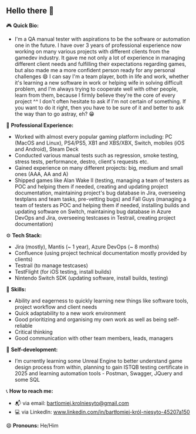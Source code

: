 ## Hello there 👋

🎮 **Quick Bio:**

- I'm a QA manual tester with aspirations to be the software or automation one in the future. I have over 3 years of professional experience now working on many various projects with different clients from the gamedev industry. It gave me not only a lot of experience in managing different client needs and fulfilling their expectations regarding games, but also made me a more confident person ready for any personal challenges 😄 I can say I'm a team player, both in life and work, whether it's learning a new software in work or helping wife in solving difficult problem, and I'm always trying to cooperate well with other people, learn from them, because I firmly believe they're the core of every project ^^ I don't often hesitate to ask if I'm not certain of something. If you want to do it right, then you have to be sure of it and better to ask the way than to go astray, eh? 😁 

📑 **Professional Experience:** 

- Worked with almost every popular gaming platform including: PC (MacOS and Linux), PS4/PS5, XB1 and XBS/XBX, Switch, mobiles (iOS and Android), Steam Deck
- Conducted various manual tests such as regression, smoke testing, stress tests, performance, destro, client's requests etc.
- Gained experience on many different projects: big, medium and small ones (AAA, AA and A)
- Shipped games like Alan Wake II (testing, managing a team of testers as POC and helping them if needed, creating and updating project documentation, maintaining project's bug database in Jira, overseeing testplans and team tasks, pre-vetting bugs) and Fall Guys (managing a team of testers as POC and helping them if needed, installing builds and updating 
  software on Switch, maintaining bug database in Azure DevOps and Jira, overseeing testcases in Testrail, creating project documentation)

⚙ **Tech Stack:**

- Jira (mostly), Mantis (~ 1 year), Azure DevOps (~ 8 months)
- Confluence (using project technical documentation mostly provided by clients) 
- Testrail (to manage testcases)
- TestFlight (for iOS testing, install builds)
- Nintendo Switch SDK (updating software, install builds, testing)

🧠 **Skills:**

- Ability and eagerness to quickly learning new things like software tools, project workflow and client needs
- Quick adaptability to a new work environment
- Good prioritizing and organising my own work as well as being self-reliable  
- Critical thinking
- Good communication with other team members, leads, managers 

🌱 **Self-development:**

- I’m currently learning some Unreal Engine to better understand game design process from within, planning to gain ISTQB testing certificate in 2025 and learning automation tools - Postman, Swagger, JQuery and some SQL
 
📞 **How to reach me:** 

  - 📬 via email: bartlomiej.krolniesyto@gmail.com
  - 💻 via LinkedIn: www.linkedin.com/in/bartłomiej-król-niesyto-45207a150
    
😄 **Pronouns:** He/Him

